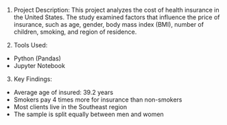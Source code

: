 1. Project Description:
This project analyzes the cost of health insurance in the United States. The study examined factors that influence the price of insurance, such as age, gender, body mass index (BMI), number of children, smoking, and region of residence.

2. Tools Used:
- Python (Pandas)
- Jupyter Notebook

3. Key Findings:
- Average age of insured: 39.2 years
- Smokers pay 4 times more for insurance than non-smokers
- Most clients live in the Southeast region
- The sample is split equally between men and women
